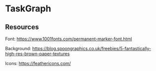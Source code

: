 # TaskGraph

## Resources

Font: <https://www.1001fonts.com/permanent-marker-font.html>

Background: <https://blog.spoongraphics.co.uk/freebies/5-fantastically-high-res-brown-paper-textures>

Icons: <https://feathericons.com/>
